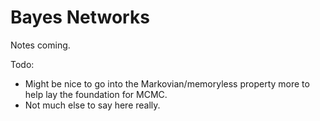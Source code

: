 # Bayes Networks

Notes coming.

Todo:
- Might be nice to go into the Markovian/memoryless property more to help lay the foundation for MCMC.
- Not much else to say here really.